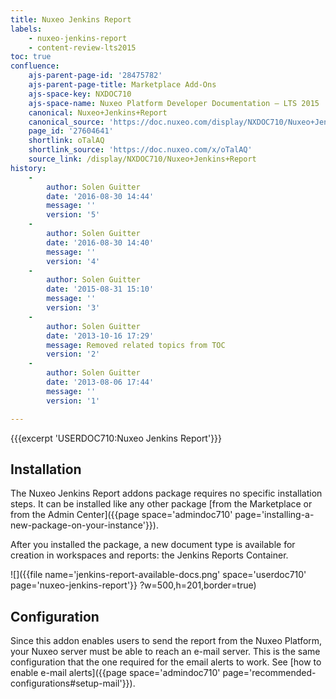 ```yaml
---
title: Nuxeo Jenkins Report
labels:
    - nuxeo-jenkins-report
    - content-review-lts2015
toc: true
confluence:
    ajs-parent-page-id: '28475782'
    ajs-parent-page-title: Marketplace Add-Ons
    ajs-space-key: NXDOC710
    ajs-space-name: Nuxeo Platform Developer Documentation — LTS 2015
    canonical: Nuxeo+Jenkins+Report
    canonical_source: 'https://doc.nuxeo.com/display/NXDOC710/Nuxeo+Jenkins+Report'
    page_id: '27604641'
    shortlink: oTalAQ
    shortlink_source: 'https://doc.nuxeo.com/x/oTalAQ'
    source_link: /display/NXDOC710/Nuxeo+Jenkins+Report
history:
    - 
        author: Solen Guitter
        date: '2016-08-30 14:44'
        message: ''
        version: '5'
    - 
        author: Solen Guitter
        date: '2016-08-30 14:40'
        message: ''
        version: '4'
    - 
        author: Solen Guitter
        date: '2015-08-31 15:10'
        message: ''
        version: '3'
    - 
        author: Solen Guitter
        date: '2013-10-16 17:29'
        message: Removed related topics from TOC
        version: '2'
    - 
        author: Solen Guitter
        date: '2013-08-06 17:44'
        message: ''
        version: '1'

---
```

{{{excerpt 'USERDOC710:Nuxeo Jenkins Report'}}}

## Installation

The Nuxeo Jenkins Report addons package requires no specific installation steps. It can be installed like any other package [from the Marketplace or from the Admin Center]({{page space='admindoc710' page='installing-a-new-package-on-your-instance'}}).

After you installed the package, a new document type is available for creation in workspaces and reports: the Jenkins Reports Container.

![]({{file name='jenkins-report-available-docs.png' space='userdoc710' page='nuxeo-jenkins-report'}} ?w=500,h=201,border=true)

## Configuration

Since this addon enables users to send the report from the Nuxeo Platform, your Nuxeo server must be able to reach an e-mail server. This is the same configuration that the one required for the email alerts to work. See [how to enable e-mail alerts]({{page space='admindoc710' page='recommended-configurations#setup-mail'}}).

&nbsp;

&nbsp;